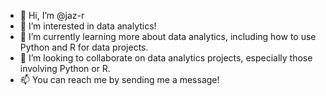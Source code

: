 - 👋 Hi, I’m @jaz-r
- 👀 I’m interested in data analytics!
- 🌱 I’m currently learning more about data analytics, including how to use Python and R for data projects.
- 💞️ I’m looking to collaborate on data analytics projects, especially those involving Python or R.
- 📫 You can reach me by sending me a message!

<!---
jaz-r/jaz-r is a ✨ special ✨ repository because its `README.md` (this file) appears on your GitHub profile.
You can click the Preview link to take a look at your changes.
--->
